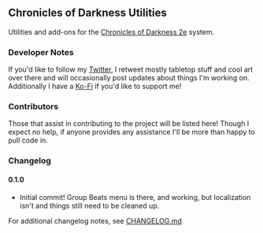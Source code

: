 ## Chronicles of Darkness Utilities
Utilities and add-ons for the [Chronicles of Darkness 2e](https://gitlab.com/MarlQ/mta) system.

### Developer Notes
If you'd like to follow my [Twitter](https://twitter.com/ThalissaRemnant), I retweet mostly tabletop stuff and cool art over there and will occasionally post updates about things I'm working on. Additionally I have a [Ko-Fi](https://ko-fi.com/thalissa) if you'd like to support me!

### Contributors
Those that assist in contributing to the project will be listed here! Though I expect no help, if anyone provides any assistance I'll be more than happy to pull code in.

### Changelog
#### 0.1.0
* Initial commit! Group Beats menu is there, and working, but localization isn't and things still need to be cleaned up.


For additional changelog notes, see [CHANGELOG.md](https://github.com/thalissa/cofdutils/blob/main/CHANGELOG.md)
